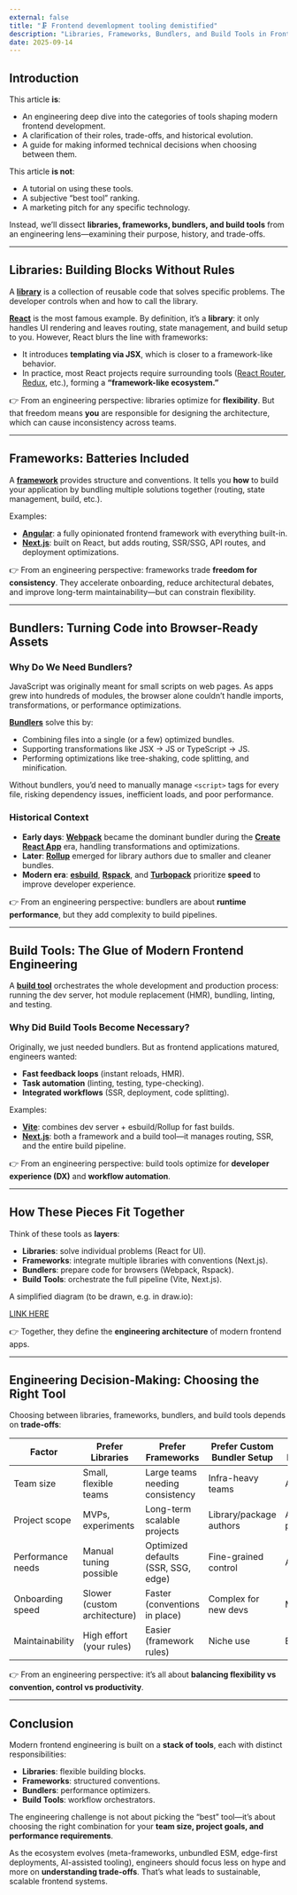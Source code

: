 ```yaml
---
external: false
title: "🗜 Frontend devemlopment tooling demistified"
description: "Libraries, Frameworks, Bundlers, and Build Tools in Frontend Engineering: An Engineering Perspective"
date: 2025-09-14
---
```


## Introduction  

This article **is**:  
- An engineering deep dive into the categories of tools shaping modern frontend development.  
- A clarification of their roles, trade-offs, and historical evolution.  
- A guide for making informed technical decisions when choosing between them.  

This article **is not**:  
- A tutorial on using these tools.  
- A subjective “best tool” ranking.  
- A marketing pitch for any specific technology.  

Instead, we’ll dissect **libraries, frameworks, bundlers, and build tools** from an engineering lens—examining their purpose, history, and trade-offs.  

---

## Libraries: Building Blocks Without Rules  

A [**library**](https://en.wikipedia.org/wiki/Library_(computing)) is a collection of reusable code that solves specific problems. The developer controls when and how to call the library.  

[**React**](https://react.dev/) is the most famous example. By definition, it’s a **library**: it only handles UI rendering and leaves routing, state management, and build setup to you. However, React blurs the line with frameworks:  
- It introduces **templating via JSX**, which is closer to a framework-like behavior.  
- In practice, most React projects require surrounding tools ([React Router](https://reactrouter.com/), [Redux](https://redux.js.org/), etc.), forming a **“framework-like ecosystem.”**  

👉 From an engineering perspective: libraries optimize for **flexibility**. But that freedom means **you** are responsible for designing the architecture, which can cause inconsistency across teams.  

---

## Frameworks: Batteries Included  

A [**framework**](https://en.wikipedia.org/wiki/Software_framework) provides structure and conventions. It tells you **how** to build your application by bundling multiple solutions together (routing, state management, build, etc.).  

Examples:  
- [**Angular**](https://angular.dev/): a fully opinionated frontend framework with everything built-in.  
- [**Next.js**](https://nextjs.org/): built on React, but adds routing, SSR/SSG, API routes, and deployment optimizations.  

👉 From an engineering perspective: frameworks trade **freedom for consistency**. They accelerate onboarding, reduce architectural debates, and improve long-term maintainability—but can constrain flexibility.  

---

## Bundlers: Turning Code into Browser-Ready Assets  

### Why Do We Need Bundlers?  
JavaScript was originally meant for small scripts on web pages. As apps grew into hundreds of modules, the browser alone couldn’t handle imports, transformations, or performance optimizations.  

[**Bundlers**](https://en.wikipedia.org/wiki/JavaScript#Tools) solve this by:  
- Combining files into a single (or a few) optimized bundles.  
- Supporting transformations like JSX → JS or TypeScript → JS.  
- Performing optimizations like tree-shaking, code splitting, and minification.  

Without bundlers, you’d need to manually manage `<script>` tags for every file, risking dependency issues, inefficient loads, and poor performance.  

### Historical Context  
- **Early days**: [**Webpack**](https://webpack.js.org/) became the dominant bundler during the [**Create React App**](https://create-react-app.dev/) era, handling transformations and optimizations.  
- **Later**: [**Rollup**](https://rollupjs.org/) emerged for library authors due to smaller and cleaner bundles.  
- **Modern era**: [**esbuild**](https://esbuild.github.io/), [**Rspack**](https://www.rspack.dev/), and [**Turbopack**](https://turbo.build/pack) prioritize **speed** to improve developer experience.  

👉 From an engineering perspective: bundlers are about **runtime performance**, but they add complexity to build pipelines.  

---

## Build Tools: The Glue of Modern Frontend Engineering  

A [**build tool**](https://en.wikipedia.org/wiki/Build_automation) orchestrates the whole development and production process: running the dev server, hot module replacement (HMR), bundling, linting, and testing.  

### Why Did Build Tools Become Necessary?  
Originally, we just needed bundlers. But as frontend applications matured, engineers wanted:  
- **Fast feedback loops** (instant reloads, HMR).  
- **Task automation** (linting, testing, type-checking).  
- **Integrated workflows** (SSR, deployment, code splitting).  

Examples:  
- [**Vite**](https://vitejs.dev/): combines dev server + esbuild/Rollup for fast builds.  
- [**Next.js**](https://nextjs.org/): both a framework and a build tool—it manages routing, SSR, and the entire build pipeline.  

👉 From an engineering perspective: build tools optimize for **developer experience (DX)** and **workflow automation**.  

---

## How These Pieces Fit Together  

Think of these tools as **layers**:  

- **Libraries**: solve individual problems (React for UI).  
- **Frameworks**: integrate multiple libraries with conventions (Next.js).  
- **Bundlers**: prepare code for browsers (Webpack, Rspack).  
- **Build Tools**: orchestrate the full pipeline (Vite, Next.js).  

A simplified diagram (to be drawn, e.g. in draw.io):  

[LINK HERE](https://drive.google.com/file/d/1L59GO7X58R2YXsovZYefrrzuUAbrm1Fx/view?usp=sharing)


👉 Together, they define the **engineering architecture** of modern frontend apps.  

---

## Engineering Decision-Making: Choosing the Right Tool  

Choosing between libraries, frameworks, bundlers, and build tools depends on **trade-offs**:  

| Factor               | Prefer Libraries                        | Prefer Frameworks                          | Prefer Custom Bundler Setup | Prefer Build Tool |
|----------------------|------------------------------------------|---------------------------------------------|------------------------------|-------------------|
| Team size            | Small, flexible teams                   | Large teams needing consistency             | Infra-heavy teams            | Any team          |
| Project scope        | MVPs, experiments                       | Long-term scalable projects                 | Library/package authors       | Apps & projects   |
| Performance needs    | Manual tuning possible                  | Optimized defaults (SSR, SSG, edge)         | Fine-grained control         | Automated         |
| Onboarding speed     | Slower (custom architecture)            | Faster (conventions in place)               | Complex for new devs         | Moderate          |
| Maintainability      | High effort (your rules)                | Easier (framework rules)                    | Niche use                    | Easier            |

👉 From an engineering perspective: it’s all about **balancing flexibility vs convention, control vs productivity**.  

---

## Conclusion  

Modern frontend engineering is built on a **stack of tools**, each with distinct responsibilities:  
- **Libraries**: flexible building blocks.  
- **Frameworks**: structured conventions.  
- **Bundlers**: performance optimizers.  
- **Build Tools**: workflow orchestrators.  

The engineering challenge is not about picking the “best” tool—it’s about choosing the right combination for your **team size, project goals, and performance requirements**.  

As the ecosystem evolves (meta-frameworks, unbundled ESM, edge-first deployments, AI-assisted tooling), engineers should focus less on hype and more on **understanding trade-offs**. That’s what leads to sustainable, scalable frontend systems.  
